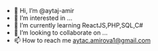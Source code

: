 - 👋 Hi, I’m @aytaj-amir
- 👀 I’m interested in ...
- 🌱 I’m currently learning ReactJS,PHP,SQL,C#
- 💞️ I’m looking to collaborate on ...
- 📫 How to reach me aytac.amirova1@gmail.com

<!---
aytaj-amir/aytaj-amir is a ✨ special ✨ repository because its `README.md` (this file) appears on your GitHub profile.
You can click the Preview link to take a look at your changes.
--->

